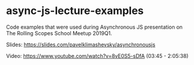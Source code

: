 # async-js-lecture-examples

Code examples that were used during Asynchronous JS presentation on The Rolling Scopes School Meetup 2019Q1.

Slides: https://slides.com/pavelklimashevsky/asynchronousjs

Video: https://www.youtube.com/watch?v=8vE0S5-sDfA (03:45 - 2:05:38)
